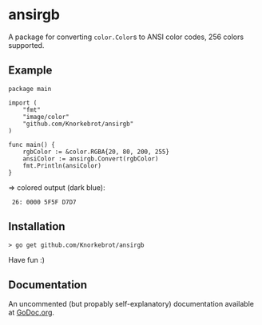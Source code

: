 ansirgb
=======

A package for converting `color.Color`s to ANSI color codes, 256 colors
supported.

Example
-------

	package main
	
	import (
		"fmt"
		"image/color"
		"github.com/Knorkebrot/ansirgb"
	)
	
	func main() {
		rgbColor := &color.RGBA{20, 80, 200, 255}
		ansiColor := ansirgb.Convert(rgbColor)
		fmt.Println(ansiColor)
	}

=> colored output (dark blue):

	 26: 0000 5F5F D7D7

Installation
------------

	> go get github.com/Knorkebrot/ansirgb

Have fun :)

Documentation
-------------

An uncommented (but propably self-explanatory) documentation available at
[GoDoc.org](http://godoc.org/github.com/Knorkebrot/ansirgb).
